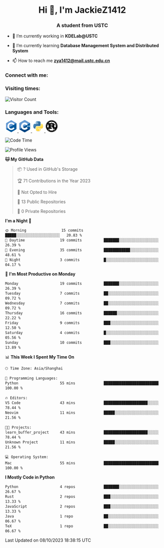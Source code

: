 <h1 align="center">Hi 👋, I'm JackieZ1412</h1>
<h3 align="center">A student from USTC</h3>

- 🔭 I’m currently working in **KDELab@USTC**

- 🌱 I’m currently learning **Database Management System and Distributed System**

- 📫 How to reach me **zya1412@mail.ustc.edu.cn**

<h3 align="left">Connect with me:</h3>
<p align="left">
</p>

<h3 align="left">Visiting times:</h3>
<p align="left">
</p>

![Visitor Count](https://profile-counter.glitch.me/Christmas/count.svg)

<h3 align="left">Languages and Tools:</h3>
<p align="left"> <a href="https://www.cprogramming.com/" target="_blank" rel="noreferrer"> <img src="https://raw.githubusercontent.com/devicons/devicon/master/icons/c/c-original.svg" alt="c" width="40" height="40"/> </a> <a href="https://www.w3schools.com/cpp/" target="_blank" rel="noreferrer"> <img src="https://raw.githubusercontent.com/devicons/devicon/master/icons/cplusplus/cplusplus-original.svg" alt="cplusplus" width="40" height="40"/> </a> <a href="https://www.python.org" target="_blank" rel="noreferrer"> <img src="https://raw.githubusercontent.com/devicons/devicon/master/icons/python/python-original.svg" alt="python" width="40" height="40"/> </a> <a href="https://www.rust-lang.org" target="_blank" rel="noreferrer"> <img src="https://raw.githubusercontent.com/devicons/devicon/master/icons/rust/rust-plain.svg" alt="rust" width="40" height="40"/> </a> </p>



<!--START_SECTION:waka-->
![Code Time](http://img.shields.io/badge/Code%20Time-531%20hrs%201%20min-blue)

![Profile Views](http://img.shields.io/badge/Profile%20Views-0-blue)

**🐱 My GitHub Data** 

> 📦 ? Used in GitHub's Storage 
 > 
> 🏆 71 Contributions in the Year 2023
 > 
> 🚫 Not Opted to Hire
 > 
> 📜 13 Public Repositories 
 > 
> 🔑 0 Private Repositories 
 > 
**I'm a Night 🦉** 

```text
🌞 Morning                15 commits          █████░░░░░░░░░░░░░░░░░░░░   20.83 % 
🌆 Daytime                19 commits          ███████░░░░░░░░░░░░░░░░░░   26.39 % 
🌃 Evening                35 commits          ████████████░░░░░░░░░░░░░   48.61 % 
🌙 Night                  3 commits           █░░░░░░░░░░░░░░░░░░░░░░░░   04.17 % 
```
📅 **I'm Most Productive on Monday** 

```text
Monday                   19 commits          ███████░░░░░░░░░░░░░░░░░░   26.39 % 
Tuesday                  7 commits           ██░░░░░░░░░░░░░░░░░░░░░░░   09.72 % 
Wednesday                7 commits           ██░░░░░░░░░░░░░░░░░░░░░░░   09.72 % 
Thursday                 16 commits          ██████░░░░░░░░░░░░░░░░░░░   22.22 % 
Friday                   9 commits           ███░░░░░░░░░░░░░░░░░░░░░░   12.50 % 
Saturday                 4 commits           █░░░░░░░░░░░░░░░░░░░░░░░░   05.56 % 
Sunday                   10 commits          ███░░░░░░░░░░░░░░░░░░░░░░   13.89 % 
```


📊 **This Week I Spent My Time On** 

```text
🕑︎ Time Zone: Asia/Shanghai

💬 Programming Languages: 
Python                   55 mins             █████████████████████████   100.00 % 

🔥 Editors: 
VS Code                  43 mins             ████████████████████░░░░░   78.44 % 
Neovim                   11 mins             █████░░░░░░░░░░░░░░░░░░░░   21.56 % 

🐱‍💻 Projects: 
learn_buffer_project     43 mins             ████████████████████░░░░░   78.44 % 
Unknown Project          11 mins             █████░░░░░░░░░░░░░░░░░░░░   21.56 % 

💻 Operating System: 
Mac                      55 mins             █████████████████████████   100.00 % 
```

**I Mostly Code in Python** 

```text
Python                   4 repos             ███████░░░░░░░░░░░░░░░░░░   26.67 % 
Rust                     2 repos             ███░░░░░░░░░░░░░░░░░░░░░░   13.33 % 
JavaScript               2 repos             ███░░░░░░░░░░░░░░░░░░░░░░   13.33 % 
Java                     1 repo              ██░░░░░░░░░░░░░░░░░░░░░░░   06.67 % 
TeX                      1 repo              ██░░░░░░░░░░░░░░░░░░░░░░░   06.67 % 
```




 Last Updated on 08/10/2023 18:38:15 UTC
<!--END_SECTION:waka-->
